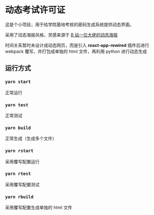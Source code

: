 # 动态考试许可证

这是个小项目，用于给学院基地考核的密码生成系统提供动态界面。

采用了动态海报风格，灵感来源于 [B 站一位大佬的动态海报](https://github.com/d3adrabbit/to-kill-a-rabbit)

时间关系暂时未设计成动态网页，而是引入 **react-app-rewired** 插件后进行 webpack 覆写，并打包成单独的 html 文件，再利用 python 进行动态生成

## 运行方式

### `yarn start`

正常运行

### `yarn test`

正常测试

### `yarn build`

正常生成（生成多个文件）

### `yarn rstart`

采用覆写配置运行

### `yarn rtest`

采用覆写配置测试

### `yarn rbuild`

采用覆写配置生成单独的 html 文件
